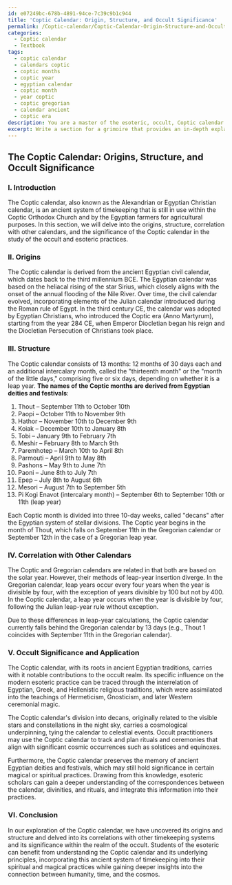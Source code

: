 ```yaml
---
id: e07249bc-678b-4891-94ce-7c39c9b1c944
title: 'Coptic Calendar: Origin, Structure, and Occult Significance'
permalink: /Coptic-calendar/Coptic-Calendar-Origin-Structure-and-Occult-Significance/
categories:
  - Coptic calendar
  - Textbook
tags:
  - coptic calendar
  - calendars coptic
  - coptic months
  - coptic year
  - egyptian calendar
  - coptic month
  - year coptic
  - coptic gregorian
  - calendar ancient
  - coptic era
description: You are a master of the esoteric, occult, Coptic calendar and education, you have written many textbooks on the subject in ways that provide students with rich and deep understanding of the subject. You are being asked to write textbook-like sections on a topic and you do it with full context, explainability, and reliability in accuracy to the true facts of the topic at hand, in a textbook style that a student would easily be able to learn from, in a rich, engaging, and contextual way. Always include relevant context (such as formulas and history), related concepts, and in a way that someone can gain deep insights from.
excerpt: Write a section for a grimoire that provides an in-depth explanation of the Coptic calendar, including its origins, structure, correlation with other calendars, and its significance in the study of the occult. Provide valuable insights and lessons for students seeking to gain a deep understanding of the Coptic calendar and its application in esoteric practices.
---
```


## The Coptic Calendar: Origins, Structure, and Occult Significance

### I. Introduction

The Coptic calendar, also known as the Alexandrian or Egyptian Christian calendar, is an ancient system of timekeeping that is still in use within the Coptic Orthodox Church and by the Egyptian farmers for agricultural purposes. In this section, we will delve into the origins, structure, correlation with other calendars, and the significance of the Coptic calendar in the study of the occult and esoteric practices.

### II. Origins

The Coptic calendar is derived from the ancient Egyptian civil calendar, which dates back to the third millennium BCE. The Egyptian calendar was based on the heliacal rising of the star Sirius, which closely aligns with the onset of the annual flooding of the Nile River. Over time, the civil calendar evolved, incorporating elements of the Julian calendar introduced during the Roman rule of Egypt. In the third century CE, the calendar was adopted by Egyptian Christians, who introduced the Coptic era (Anno Martyrum), starting from the year 284 CE, when Emperor Diocletian began his reign and the Diocletian Persecution of Christians took place.

### III. Structure

The Coptic calendar consists of 13 months: 12 months of 30 days each and an additional intercalary month, called the "thirteenth month" or the "month of the little days," comprising five or six days, depending on whether it is a leap year. **The names of the Coptic months are derived from Egyptian deities and festivals**:

1. Thout – September 11th to October 10th
2. Paopi – October 11th to November 9th
3. Hathor – November 10th to December 9th
4. Koiak – December 10th to January 8th
5. Tobi – January 9th to February 7th
6. Meshir – February 8th to March 9th
7. Paremhotep – March 10th to April 8th
8. Parmouti – April 9th to May 8th
9. Pashons – May 9th to June 7th
10. Paoni – June 8th to July 7th
11. Epep – July 8th to August 6th
12. Mesori – August 7th to September 5th
13. Pi Kogi Enavot (intercalary month) – September 6th to September 10th or 11th (leap year)

Each Coptic month is divided into three 10-day weeks, called "decans" after the Egyptian system of stellar divisions. The Coptic year begins in the month of Thout, which falls on September 11th in the Gregorian calendar or September 12th in the case of a Gregorian leap year.

### IV. Correlation with Other Calendars

The Coptic and Gregorian calendars are related in that both are based on the solar year. However, their methods of leap-year insertion diverge. In the Gregorian calendar, leap years occur every four years when the year is divisible by four, with the exception of years divisible by 100 but not by 400. In the Coptic calendar, a leap year occurs when the year is divisible by four, following the Julian leap-year rule without exception.

Due to these differences in leap-year calculations, the Coptic calendar currently falls behind the Gregorian calendar by 13 days (e.g., Thout 1 coincides with September 11th in the Gregorian calendar).

### V. Occult Significance and Application

The Coptic calendar, with its roots in ancient Egyptian traditions, carries with it notable contributions to the occult realm. Its specific influence on the modern esoteric practice can be traced through the interrelation of Egyptian, Greek, and Hellenistic religious traditions, which were assimilated into the teachings of Hermeticism, Gnosticism, and later Western ceremonial magic.

The Coptic calendar's division into decans, originally related to the visible stars and constellations in the night sky, carries a cosmological underpinning, tying the calendar to celestial events. Occult practitioners may use the Coptic calendar to track and plan rituals and ceremonies that align with significant cosmic occurrences such as solstices and equinoxes.

Furthermore, the Coptic calendar preserves the memory of ancient Egyptian deities and festivals, which may still hold significance in certain magical or spiritual practices. Drawing from this knowledge, esoteric scholars can gain a deeper understanding of the correspondences between the calendar, divinities, and rituals, and integrate this information into their practices.

### VI. Conclusion

In our exploration of the Coptic calendar, we have uncovered its origins and structure and delved into its correlations with other timekeeping systems and its significance within the realm of the occult. Students of the esoteric can benefit from understanding the Coptic calendar and its underlying principles, incorporating this ancient system of timekeeping into their spiritual and magical practices while gaining deeper insights into the connection between humanity, time, and the cosmos.
